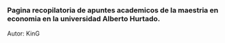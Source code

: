 ### Pagina recopilatoria de apuntes academicos de la maestria en economia en la universidad Alberto Hurtado.

Autor: KinG
